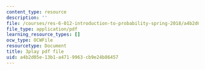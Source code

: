 ```yaml
---
content_type: resource
description: ''
file: /courses/res-6-012-introduction-to-probability-spring-2018/a4b2d05e13b1a4719963cb9e24b86457_UcKhhEc_LyQ.pdf
file_type: application/pdf
learning_resource_types: []
ocw_type: OCWFile
resourcetype: Document
title: 3play pdf file
uid: a4b2d05e-13b1-a471-9963-cb9e24b86457
---
```

